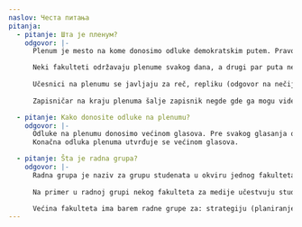 ```yaml
---
naslov: Честа питања
pitanja:
  - pitanje: Шта је пленум?
    odgovor: |-
      Plenum je mesto na kome donosimo odluke demokratskim putem. Pravo glasanja na plenumu imaju svi studenti matične visokoškolske ustanove. 

      Neki fakulteti održavaju plenume svakog dana, a drugi par puta nedeljno. Generalno se većina fakulteta na plenumima pridržava nekih osnovnih pravila - diskusijom i glasanjem upravlja jedan ili više moderatora, zapisničar beleži najbitnije delove diskusije i evidentira glasanja. 
      
      Učesnici na plenumu se javljaju za reč, repliku (odgovor na nečije izlaganje) ili pitanje. Generalno se izbegava dijalog između pojedinaca u toku plenuma kako bi se održala pristojna rasprava i kako bi svi stigli na red da govore. Moderator određuje red govora, proziva i pazi da neko ne prekorači vreme koje je predviđeno za izlaganje. 
      
      Zapisničar na kraju plenuma šalje zapisnik negde gde ga mogu videti svi studenti tog fakulteta. Moderatori i zapisničari se biraju na kraju svakog plenuma i većinski je praksa da se isti ljudi ne ponavljaju previše često u ovim ulogama.

  - pitanje: Kako donosite odluke na plenumu?
    odgovor: |-
      Odluke na plenumu donosimo većinom glasova. Pre svakog glasanja otvara se diskusija na kojoj svako ima pravo da iznese argumente za ili protiv neke ideje. 
      Konačna odluka plenuma utvrđuje se većinom glasova.

  - pitanje: Šta je radna grupa?
    odgovor: |-
      Radna grupa je naziv za grupu studenata u okviru jednog fakulteta koja se posebno interesuje i bavi jednom konkretnom delatnosti. 
      
      Na primer u radnoj grupi nekog fakulteta za medije učestvuju studenti koje interesuje da prave sadržaj za objave na Instagramu, održavaju društvene mreže, izlaze u medije, daju izjave i intervjue. Na većini fakulteta bilo ko od studenata se može pridružiti radnoj grupi bez neke formalne procedure. 

      Većina fakulteta ima barem radne grupe za: strategiju (planiranje akcija), donacije (prikupljanje, organizacija i raspodela doniranih stvari), komunikaciju (prenos značajnih informacija i obaveštenja među fakultetima), bezbednost (redari na akcijama i svakodnevno na fakultetima) i medije
---
```

